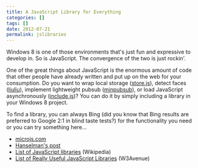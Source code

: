 ```yaml
---
title: A JavaScript Library for Everything
categories: []
tags: []
date: 2012-07-21
permalink: jslibraries
---
```


Windows 8 is one of those environments that&#39;s just fun and expressive to develop in. So is JavaScript. The convergence of the two is just rockin&#39;.

One of the great things about JavaScript is the enormous amount of code that other people have already written and put up on the web for your consumption. Do you want to wrap local storage ([store.js](https://github.com/marcuswestin/store.js)), detect faces ([liuliu](http://liuliu.me/ccv/js/nss/#http%3A%2F%2Fwww2.tbo.com%2Fmgmedia%2Fimage%2F0%2F354%2F128693%2Favett-brothers%2F)), implement lightweight pubsub ([minpubsub](https://github.com/daniellmb/MinPubSub)), or load JavaScript asynchronously ([include.js](http://capmousse.github.com/include.js/))? You can do it by simply including a library in your Windows 8 project.

To find a library, you can always Bing (did you know that Bing results are preferred to Google 2:1 in blind taste tests?) for the functionality you need or you can try something here...

*   [microjs.com](http://microjs.com)
*   [Hanselman&#39;s post](http://www.hanselman.com/blog/TheBigGlossaryOfOpenSourceJavaScriptAndWebFrameworksWithCoolNames.aspx)
*   [List of JavaScript libraries](http://en.wikipedia.org/wiki/List_of_JavaScript_libraries) (Wikipedia)
*   [List of Really Useful JavaScript Libraries](http://www.w3avenue.com/2009/05/25/list-of-really-useful-javascript-libraries/) (W3Avenue)